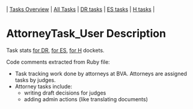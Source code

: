 | [Tasks Overview](../tasks-overview.md) | [All Tasks](../alltasks.md) | [DR tasks](../docket-DR/tasklist.md) | [ES tasks](../docket-ES/tasklist.md) | [H tasks](../docket-H/tasklist.md) |

# AttorneyTask_User Description

Task stats [for DR](../docket-DR/AttorneyTask_User.md), [for ES](../docket-ES/AttorneyTask_User.md), [for H](../docket-H/AttorneyTask_User.md) dockets.

<!-- class_comments:begin -->
<!-- Do not modify within this block; modify associated rb file instead and run comments_to_descriptions.py. -->
Code comments extracted from Ruby file:
* Task tracking work done by attorneys at BVA. Attorneys are assigned tasks by judges.
* Attorney tasks include:
    - writing draft decisions for judges
    - adding admin actions (like translating documents)
<!-- class_comments:end -->


